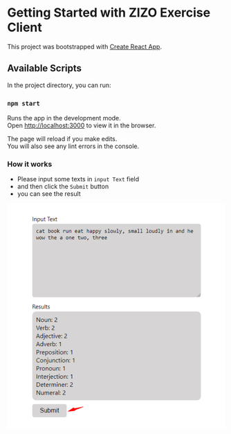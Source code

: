 # Getting Started with ZIZO Exercise Client

This project was bootstrapped with [Create React App](https://github.com/facebook/create-react-app).

## Available Scripts

In the project directory, you can run:

### `npm start`

Runs the app in the development mode.\
Open [http://localhost:3000](http://localhost:3000) to view it in the browser.

The page will reload if you make edits.\
You will also see any lint errors in the console.

### How it works

- Please input some texts in `input Text` field
- and then click the `Submit` button
- you can see the result

![Alt text](image.png)